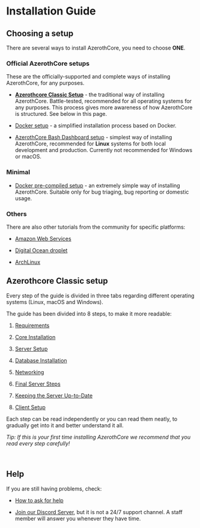 # Installation Guide

## Choosing a setup

There are several ways to install AzerothCore, you need to choose **ONE**.

### Official AzerothCore setups

These are the officially-supported and complete ways of installing AzerothCore, for any purposes.

- [**Azerothcore Classic Setup**](#azerothcore-classic-setup) - the traditional way of installing AzerothCore. Battle-tested, recommended for all operating systems for any purposes. This process gives more awareness of how AzerothCore is structured. See below in this page.

- [Docker setup](Install-with-Docker.md) - a simplified installation process based on Docker.

- [AzerothCore Bash Dashboard setup](ac-dashboard-core-installation.md) - simplest way of installing AzerothCore, recommended for **Linux** systems for both local development and production. Currently not recommended for Windows or macOS.

### Minimal

- [Docker pre-compiled setup](https://www.azerothcore.org/acore-docker/) - an extremely simple way of installing AzerothCore. Suitable only for bug triaging, bug reporting or domestic usage.

### Others

There are also other tutorials from the community for specific platforms:

- [Amazon Web Services](aws-tutorial.md)

- [Digital Ocean droplet](digital-ocean-video-tutorial.md)

- [ArchLinux](arch-linux.md)

## Azerothcore Classic setup

Every step of the guide is divided in three tabs regarding different operating systems (Linux, macOS and Windows).

The guide has been divided into 8 steps, to make it more readable:

1. [Requirements](requirements.md)

1. [Core Installation](core-installation.md)

1. [Server Setup](server-setup.md)

1. [Database Installation](database-installation.md)

1. [Networking](networking.md)

1. [Final Server Steps](final-server-steps.md)

1. [Keeping the Server Up-to-Date](keeping-the-server-up-to-date.md)

1. [Client Setup](client-setup.md)

Each step can be read independently or you can read them neatly, to gradually get into it and better understand it all.

*Tip: If this is your first time installing AzerothCore we recommend that you read every step carefully!*

<br>

## Help

If you are still having problems, check:

* [How to ask for help](How-to-ask-for-help.md)

* [Join our Discord Server](https://discord.gg/gkt4y2x), but it is not a 24/7 support channel. A staff member will answer you whenever they have time.
